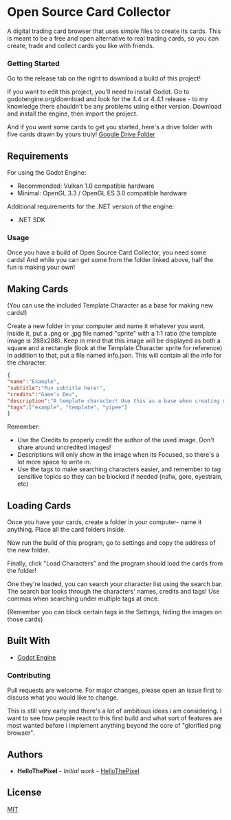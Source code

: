 # Open Source Card Collector

A digital trading card browser that uses simple files to create its cards. This is meant to be a free and open alternative to real trading cards, so you can create, trade and collect cards you like with friends.

### Getting Started

Go to the release tab on the right to download a build of this project!

If you want to edit this project, you'll need to install Godot. Go to godotengine.org/download and look for the 4.4 or 4.4.1 release - to my knowledge there shouldn't be any problems using either version. Download and install the engine, then import the project.

And if you want some cards to get you started, here's a drive folder with five cards drawn by yours truly! [Google Drive Folder](https://drive.google.com/drive/folders/1cQIi5QAIVI3DZ2Ajb1G3zAy2T-qoDVkT?usp=sharing)

## Requirements

For using the Godot Engine:

* Recommended: Vulkan 1.0 compatible hardware
* Minimal: OpenGL 3.3 / OpenGL ES 3.0 compatible hardware

Additional requirements for the .NET version of the engine:

* .NET SDK

### Usage

Once you have a build of Open Source Card Collector, you need some cards! And while you can get some from the folder linked above, half the fun is making your own!

## Making Cards

(You can use the included Template Character as a base for making new cards!)

Create a new folder in your computer and name it whatever you want. Inside it, put a .png or .jpg file named "sprite" with a 1:1 ratio (the template image is 288x288). Keep in mind that this image will be displayed as both a square and a rectangle (look at the Template Character sprite for reference)
In addition to that, put a file named info.json. This will contain all the info for the character.
```json
{
"name":"Example",
"subtitle":"Fun subtitle here!",
"credits":"Game's Dev",
"description":"A template character! Use this as a base when creating new characters!",
"tags":["example", "template", "yipee"]
}
```
Remember:
* Use the Credits to properly credit the author of the used image. Don't share around uncredited images!
* Descriptions will only show in the image when its Focused, so there's a lot more space to write in.
* Use the tags to make searching characters easier, and remember to tag sensitive topics so they can be blocked if needed (nsfw, gore, eyestrain, etc)

## Loading Cards

Once you have your cards, create a folder in your computer- name it anything.  Place all the card folders inside.

Now run the build of this program, go to settings and copy the address of the new folder.

Finally, click "Load Characters" and the program should load the cards from the folder!

One they're loaded, you can search your character list using the search bar. The search bar looks through the characters' names, credits and tags! Use commas when searching under multiple tags at once.

(Remember you can block certain tags in the Settings, hiding the images on those cards)

## Built With

* [Godot Engine](https://godotengine.org/download)

### Contributing

Pull requests are welcome. For major changes, please open an issue first to discuss what you would like to change.

This is still very early and there's a lot of ambitious ideas i am considering. I want to see how people react to this first build and what sort of features are most wanted before i implement anything beyond the core of "glorified png browser".

## Authors

* **HelloThePixel** - *Initial work* - [HelloThePixel](https://github.com/HelloThePixel)

## License

[MIT](https://choosealicense.com/licenses/mit/)

